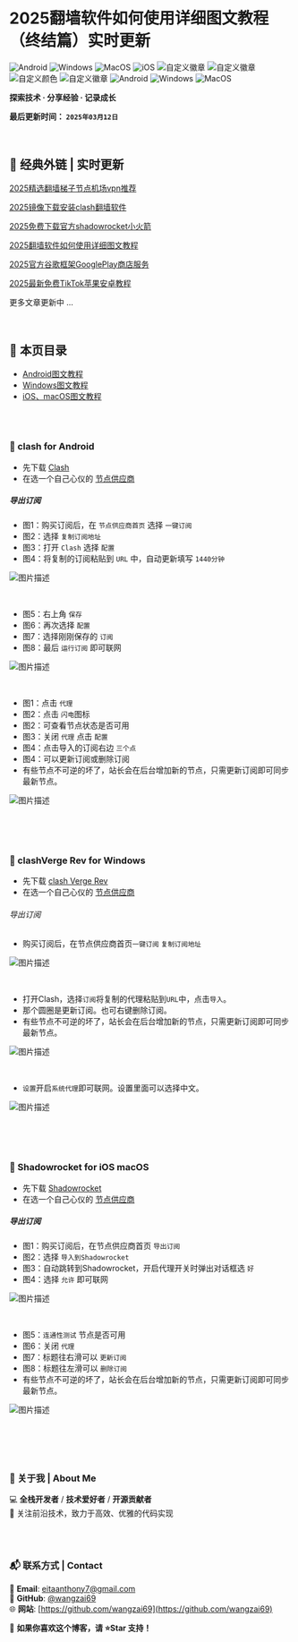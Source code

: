 # 2025翻墙软件如何使用详细图文教程（终结篇）实时更新

![Android](https://img.shields.io/badge/安卓-Android-brightgreen)
![Windows](https://img.shields.io/badge/微软-Windows-blue)
![MacOS](https://img.shields.io/badge/OS-MacOS-lightgrey)
![iOS](https://img.shields.io/badge/苹果-iOS-red)
![自定义徽章](https://img.shields.io/badge/linux-github-green)
![自定义徽章](https://img.shields.io/badge/网络-梯子-yellow)
![自定义颜色](https://img.shields.io/badge/科学-上网-orange)
![自定义徽章](https://img.shields.io/badge/图文-教程-purple)
![Android](https://img.shields.io/badge/美区-ID-brightgreen)
![Windows](https://img.shields.io/badge/clash-clashX-blue)
![MacOS](https://img.shields.io/badge/shadowrocket-小火箭-lightgrey)



**探索技术 · 分享经验 · 记录成长**

**最后更新时间： `2025年03月12日`**

<br>

## 📖 经典外链 | 实时更新
[2025精选翻墙梯子节点机场vpn推荐](https://github.com/wangzai69/vpn)

[2025镜像下载安装clash翻墙软件](https://github.com/wangzai69/app)

[2025免费下载官方shadowrocket小火箭](https://github.com/wangzai69/shadowrocket)

[2025翻墙软件如何使用详细图文教程](https://github.com/wangzai69/wiki)

[2025官方谷歌框架GooglePlay商店服务](https://github.com/wangzai69/GooglePlay)

[2025最新免费TikTok苹果安卓教程](https://github.com/wangzai69/tiktok)

更多文章更新中 ...

<br>

## 📂 本页目录
- [ Android图文教程](#-clash-for-Android)  
- [ Windows图文教程](#-clashVerge-Rev-for-Windows)
- [ iOS、macOS图文教程](#-Shadowrocket-for-iOS-macOS)

<br><br>

### 🚀 clash for Android

- 先下载 [Clash](https://github.com/wangzai69/app)
- 在选一个自己心仪的 [节点供应商](https://github.com/wangzai69/vpn)

##### 导出订阅
- 图1：购买订阅后，在 `节点供应商首页` 选择 `一键订阅`
- 图2：选择 `复制订阅地址`
- 图3：打开 `Clash` 选择 `配置`
- 图4：将复制的订阅粘贴到 `URL` 中，自动更新填写 `1440分钟`

![图片描述](https://github.com/wangzai69/wiki/blob/main/images/11.png?raw=true)

<br>

- 图5：右上角 `保存`
- 图6：再次选择 `配置`
- 图7：选择刚刚保存的 `订阅`
- 图8：最后 `运行订阅` 即可联网

![图片描述](https://github.com/wangzai69/wiki/blob/main/images/22.png?raw=true)

<br>

- 图1：点击 `代理`
- 图2：点击 `闪电`图标
- 图2：可查看节点状态是否可用
- 图3：关闭 `代理` 点击 `配置`
- 图4：点击导入的订阅右边 `三个点`
- 图4：可以更新订阅或删除订阅
- 有些节点不可逆的坏了，站长会在后台增加新的节点，只需更新订阅即可同步最新节点。

![图片描述](https://github.com/wangzai69/wiki/blob/main/images/33.png?raw=true)

<br><br><br>

### 🚀 clashVerge Rev for Windows

- 先下载 [clash Verge Rev](https://github.com/wangzai69/app)
- 在选一个自己心仪的 [节点供应商](https://github.com/wangzai69/vpn)

###### 导出订阅


- 购买订阅后，在节点供应商首页<code>一键订阅</code> <code>复制订阅地址</code>

![图片描述](https://github.com/wangzai69/wiki/blob/main/images/111.jpg?raw=true)

<br>

- 打开Clash，选择<code>订阅</code>将复制的代理粘贴到<code>URL</code>中，点击<code>导入</code>。
- 那个圆圈是更新订阅。也可右键删除订阅。
- 有些节点不可逆的坏了，站长会在后台增加新的节点，只需更新订阅即可同步最新节点。

![图片描述](https://github.com/wangzai69/wiki/blob/main/images/222.jpg?raw=true)

<br>

- <code>设置</code>开启<code>系统代理</code>即可联网。设置里面可以选择中文。

![图片描述](https://github.com/wangzai69/wiki/blob/main/images/333.jpg?raw=true)

<br><br><br>

### 🚀 Shadowrocket for iOS macOS

- 先下载 [Shadowrocket](https://github.com/wangzai69/shadowrocket)
- 在选一个自己心仪的 [节点供应商](https://github.com/wangzai69/vpn)

##### 导出订阅

- 图1：购买订阅后，在节点供应商首页 `导出订阅`
- 图2：选择 `导入到Shadowrocket`
- 图3：自动跳转到Shadowrocket，开启代理开关时弹出对话框选 `好`
- 图4：选择 `允许` 即可联网


![图片描述](https://github.com/wangzai69/wiki/blob/main/images/33.jpg?raw=true)

<br>

- 图5：`连通性测试` 节点是否可用
- 图6：关闭 `代理`
- 图7：标题往右滑可以 `更新订阅`
- 图8：标题往左滑可以 `删除订阅` 
- 有些节点不可逆的坏了，站长会在后台增加新的节点，只需更新订阅即可同步最新节点。

![图片描述](https://github.com/wangzai69/wiki/blob/main/images/44.jpg?raw=true)


<br>

##

<br>

### 📌 关于我 | About Me  
💻 **全栈开发者** / **技术爱好者** / **开源贡献者**  
🚀 关注前沿技术，致力于高效、优雅的代码实现  

<br>
<br>

### 📬 联系方式 | Contact  
📧 **Email**: [eitaanthony7@gmail.com](mailto:eitaanthony7@gmail.com)  
🐙 **GitHub**: [@wangzai69](https://github.com/wangzai69)  
🌐 **网站**: [https://github.com/wangzai69](https://github.com/wangzai69)  

📢 **如果你喜欢这个博客，请 ⭐Star 支持！**  

<br>
<br>


